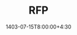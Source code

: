 ---
type: page
date: 1403-07-15T8:00:00+4:30
title: RFP
tldr: "Request for Proposal"
thumbnail: /static_files/presentations/1-Project.png
links: 
    #- url: /static_files/presentations/lec.zip
    #  name: notes
    #- url: /static_files/presentations/code.zip
    #  name: codes
    - url: /static_files/presentations/RFP-40418.pdf
      name: slides
hide_from_announcments: true

---